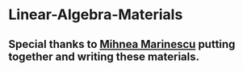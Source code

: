 # Linear-Algebra-Materials

## Special thanks to [Mihnea Marinescu](https://ro.linkedin.com/in/mihnea-ionu%C8%9B-marinescu-9509b419a) putting together and writing these materials.
